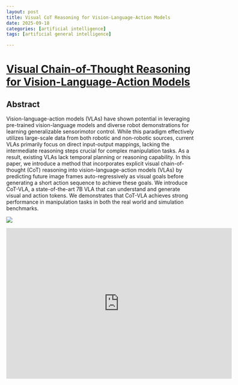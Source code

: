 ```yaml
---
layout: post
title: Visual CoT Reasoning for Vision-Language-Action Models
date: 2025-09-18
categories: [artificial intelligence]
tags: [artificial general intelligence]

---
```


# [Visual Chain-of-Thought Reasoning for Vision-Language-Action Models](https://cot-vla.github.io/)


## Abstract

Vision-language-action models (VLAs) have shown potential in leveraging pre-trained vision-language models and diverse robot demonstrations for learning generalizable sensorimotor control. While this paradigm effectively utilizes large-scale data from both robotic and non-robotic sources, current VLAs primarily focus on direct input-output mappings, lacking the intermediate reasoning steps crucial for complex manipulation tasks. As a result, existing VLAs lack temporal planning or reasoning capability. In this paper, we introduce a method that incorporates explicit visual chain-of-thought (CoT) reasoning into vision-language-action models (VLAs) by predicting future image frames auto-regressively as visual goals before generating a short action sequence to achieve these goals. We introduce CoT-VLA, a state-of-the-art 7B VLA that can understand and generate visual and action tokens. We demonstrates that CoT-VLA achieves strong performance in manipulation tasks in both the real world and simulation benchmarks.

![](https://cot-vla.github.io/media/cot_vla_pipeline.png)

<iframe width="600" height="400" src="https://www.youtube.com/embed/jScOxG1_SE0?si=n-DIT9eu79tsenbR" title="YouTube video player" frameborder="0" allow="accelerometer; autoplay; clipboard-write; encrypted-media; gyroscope; picture-in-picture; web-share" referrerpolicy="strict-origin-when-cross-origin" allowfullscreen></iframe>